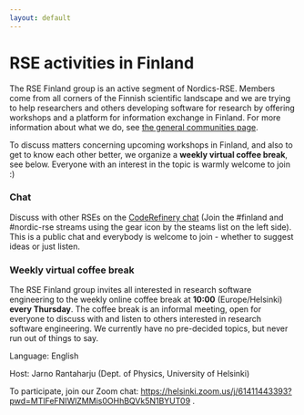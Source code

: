 ```yaml
---
layout: default
---
```


# RSE activities in Finland

The RSE Finland group is an active segment of Nordics-RSE.  Members come from
all corners of the Finnish scientific landscape and we are trying to help
researchers and others developing software for research by offering workshops
and a platform for information exchange in Finland.  For more
information about what we do, see [the general communities
page](/communities/join/).

To discuss matters concerning upcoming workshops in Finland, and also to get to
know each other better, we organize a **weekly virtual coffee break**, see
below. Everyone with an interest in the topic is warmly welcome to join :)


### Chat

Discuss with other RSEs on the [CodeRefinery
chat](https://coderefinery.zulipchat.com) (Join the #finland and
#nordic-rse streams using the gear icon by the steams list on the left side).
This is a public chat and everybody is welcome to join - whether to
suggest ideas or just listen.


### Weekly virtual coffee break

The RSE Finland group invites all interested in research software engineering
to the weekly online coffee break at **10:00** (Europe/Helsinki) **every Thursday**.  The coffee
break is an informal meeting, open for everyone to discuss with and listen to
others interested in research software engineering.  We currently have
no pre-decided topics, but never run out of things to say.

Language: English

Host: Jarno Rantaharju (Dept. of Physics, University of Helsinki)

To participate, join our
Zoom chat: <https://helsinki.zoom.us/j/61411443393?pwd=MTlFeFNIWlZMMis0OHhBQVk5N1BYUT09> .
